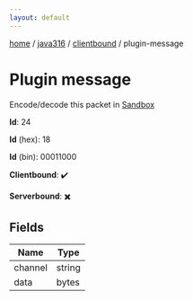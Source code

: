 ```yaml
---
layout: default
---
```


[home](/)  /  [java316](/protocol/java316)  /  [clientbound](/protocol/java316/clientbound)  /  plugin-message

# Plugin message

Encode/decode this packet in [Sandbox](../../../sandbox/java316#Clientbound.PluginMessage)

**Id**: 24

**Id** (hex): 18

**Id** (bin): 00011000

**Clientbound**: ✔️

**Serverbound**: ✖️

## Fields

Name | Type
---|---
channel | string
data | bytes
